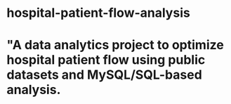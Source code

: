 # hospital-patient-flow-analysis
# "A data analytics project to optimize hospital patient flow using public datasets and MySQL/SQL-based analysis.
